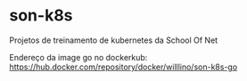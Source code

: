 # son-k8s
Projetos de treinamento de kubernetes da School Of Net

Endereço da image go no dockerkub: https://hub.docker.com/repository/docker/willlino/son-k8s-go
